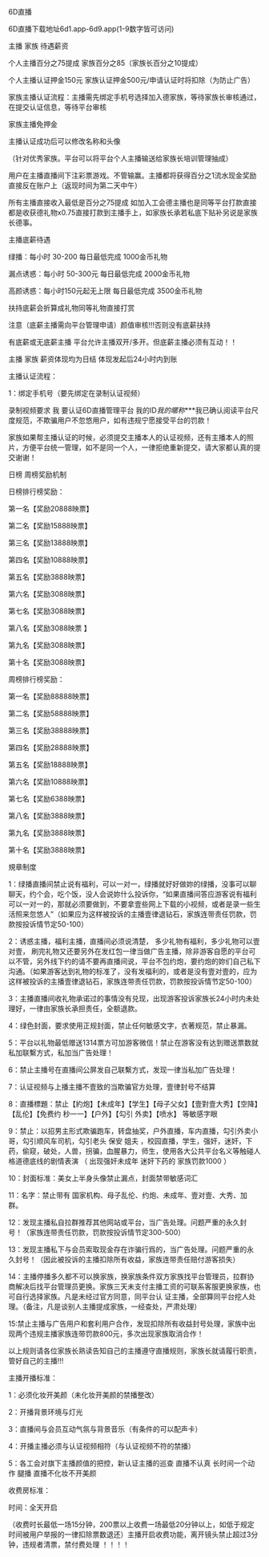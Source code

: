 
6D直播

6D直播下载地址6d1.app-6d9.app(1-9数字皆可访问)



主播 家族 待遇薪资

个人主播百分之75提成 家族百分之85（家族长百分之10提成）

个人主播认证押金150元 家族认证押金500元/申请认证时将扣除（为防止广告）

家族主播认证流程：主播需先绑定手机号选择加入德家族，等待家族长审核通过，在提交认证信息，等待平台审核

家族主播免押金

主播认证成功后可以修改名称和头像

（针对优秀家族。平台可以将平台个人主播输送给家族长培训管理抽成）



用户在主播直播间下注彩票游戏。不管输赢。主播都将获得百分之1流水现金奖励直接反在账户上（返现时间为第二天中午）



所有主播直接收入最低是百分之75提成 如加入工会德主播也是同等平台打款直接都是收获德礼物x0.75直接打款到主播手上，如家族长承若私底下贴补另说是家族长德事。

主播底薪待遇

绿播：每小时 30-200        每日最低完成     1000金币礼物          

漏点诱惑：每小时 50-300元     每日最低完成    2000金币礼物 

高颜诱惑：每小时150元起无上限  每日最低完成    3500金币礼物

扶持底薪会折算成礼物同等礼物直接打赏

注意（底薪主播需向平台管理申请）颜值审核!!!否则没有底薪扶持

有底薪或无底薪主播 平台允许主播双开/多开。但底薪主播必须有互动！！



主播 家族 薪资体现均为日结 体现发起后24小时内到账





主播认证流程：

1：绑定手机号（要先绑定在录制认证视频）

录制视频要求 我 要认证6D直播管理平台  我的ID*我的暱称****我已确认阅读平台尺度规范，不欺骗用户不忽悠用户，如有违规宁愿接受平台的罚款！

家族如果帮主播认证的时候，必须提交主播本人的认证视频，还有主播本人的照片，方便平台统一管理，如不是同一个人，一律拒绝重新提交，请大家都认真的提交谢谢！





日榜 周榜奖励机制

日榜排行榜奖励：

第一名【奖励20888映票】  

第二名【奖励15888映票】       

第三名【奖励13888映票】 

第四名【奖励10888映票】   

第五名【奖励3888映票】 

第六名【奖励3088映票】 

第七名【奖励3088映票】 

第八名【奖励3088映票 】 

第九名【奖励3088映票】  

第十名【奖励3088映票】 



周榜排行榜奖励：

第一名【奖励88888映票】  

第二名【奖励58888映票】       

第三名【奖励38888映票】 

第四名【奖励28888映票】   

第五名【奖励18888映票】 

第六名【奖励10888映票】 

第七名【奖励6388映票】 

第八名【奖励3888映票】 

第九名【奖励3888映票】 

第十名【奖励3888映票】 





規章制度

1：绿播直播间禁止说有福利，可以一对一，绿播就好好做妳的绿播，没事可以聊聊天，约个会，吃个饭，没人会说妳什么投诉你，“如果直播间答应游客说有福利可以一对一的，那就必须要做到，不要拿壹些网上下载的小视频，或者是录一些生活照来忽悠人”（如果应为这样被投诉的主播壹律退钻石，家族连带责任罚款，罚款按投诉情节定50-100）

2：诱惑主播，福利主播，直播间必须说清楚， 多少礼物有福利，多少礼物可以壹对壹， 刷完礼物又还要另外在发红包一律当做广告主播，除非游客自愿的平台可以不管，另外线下约的请不要再直播间说，平台不包约炮，要约炮的妳们自己私下沟通。（如果游客达到礼物的标准了，没有发福利的，或者是没有壹对壹的，应为这样被投诉的主播壹律退钻石，家族连带责任罚款，罚款按投诉情节定50-100）

3：主播直播间收礼物承诺过的事情没有兑现，出现游客投诉家族长24小时内未处理好，一律由家族长承担责任，全额退款。

4：绿色封面，要求使用正规封面，禁止任何敏感文字，衣著规范，禁止暴漏。

5：平台以礼物最低赠送1314票方可加游客微信！禁止在游客没有达到赠送票数就私加联繫方式，私加当广告处理！

6：禁止主播号在直播间公屏发自己联繫方式，发现一律当私加广告处理！

7：认证视频与上播主播不壹致的当欺骗官方处理，壹律封号不结算

8：直播標題：禁止【約炮】【未成年】【学生】【母子父女】【壹對壹大秀】【空降】【乱伦】【免费约 秒一一】【户外】【勾引  外卖】【喷水】  等敏感字眼

9：禁止：以招男主形式欺骗跑车，转盘抽奖，户外直播，车内直播，勾引外卖小哥，勾引顺风车司机，勾引老头 保安 姐夫 ，校园直播，学生，强奸，迷奸，下药，偷窥，破处，人兽，拐骗，血腥暴力，师生，使用各大公共平台名义等触碰人格道德底线的剧情表演 （ 出现强奸未成年  迷奸下药的  家族罚款1000 ）

10：封面标准：美女上半身头像禁止漏点，封面禁带敏感词汇

11：名字：禁止带有 国家机构、母子乱伦、约炮、未成年、壹对壹、大秀、加群。

12：发现主播私自拉群推荐其他网站或平台，当广告处理。问题严重的永久封号！（家族连带责任罚款，罚款按投诉情节定300-500）

13：发现主播私下与会员索取现金存在诈骗行爲的，当广告处理。问题严重的永久封号！（因此被投诉的主播扣除所有收益，家族连带责任赔付游客损失）

14：主播停播多久都不可以换家族，换家族条件双方家族找平台管理员，拉群协商解决后找平台管理员更换。家族三天未支付主播工资的可联系客服更换家族，也可自行选择家族。凡是未经过官方同意，同平台认 证主播，全部算同平台挖人处理。（备注，凡是谈别人主播提成家族，一经查处，严肃处理） 

15:禁止主播与广告用户和套利用户合作，发现扣除所有收益封号处理，家族中出现两个违规主播家族连带罚款800元，多次出现家族取消合作！                                                                                      

以上规则请各位家族长熟读告知自己的主播遵守直播规则，家族长就请履行职责，管好自己的主播!!!



  

主播开播标准：

1：必须化妆开美颜（未化妆开美颜的禁播整改）

2：开播背景环境与灯光

3：直播间与会员互动气氛与背景音乐（有条件的可以配声卡）

4：开播主播必须与认证视频相符（与认证视频不符的禁播）

5：各工会对旗下主播颜值的把控，新认证主播的巡查 直播不认真   长时间一个动作  腿播  直播不化妆不开美颜





收费房标准：

时间：全天开启

（收费时长最低一场15分钟，200票以上收费一场最低20分钟以上，如低于规定时间被用户举报的一律扣除票数退还）主播开启收费功能，离开镜头禁止超过3分钟，违规者清票，禁付费处理 ！！！！

